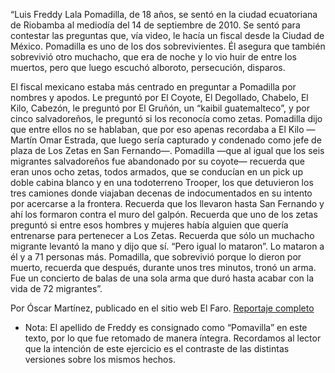 <p>“Luis Freddy Lala Pomadilla, de 18 años, se sentó en la ciudad ecuatoriana de Riobamba al mediodía del 14 de septiembre de 2010. Se sentó para contestar las preguntas que, vía video, le hacía un fiscal desde la Ciudad de México. Pomadilla es uno de los dos sobrevivientes. Él asegura que también sobrevivió otro muchacho, que era de noche y lo vio huir de entre los muertos, pero que luego escuchó alboroto, persecución, disparos.</p>
<p>El fiscal mexicano estaba más centrado en preguntar a Pomadilla por nombres y apodos. Le preguntó por El Coyote, El Degollado, Chabelo, El Kilo, Cabezón, le preguntó por El Gruñón, un “kaibil guatemalteco”, y por cinco salvadoreños, le preguntó si los reconocía como zetas. Pomadilla dijo que entre ellos no se hablaban, que por eso apenas recordaba a El Kilo —Martín Omar Estrada, que luego sería capturado y condenado como jefe de plaza de Los Zetas en San Fernando—. Pomadilla —que al igual que los seis migrantes salvadoreños fue abandonado por su coyote— recuerda que eran unos ocho zetas, todos armados, que se conducían en un pick up doble cabina blanco y en una todoterreno Trooper, los que detuvieron los tres camiones donde viajaban decenas de indocumentados en su intento por acercarse a la frontera. Recuerda que los llevaron hasta San Fernando y ahí los formaron contra el muro del galpón. Recuerda que uno de los zetas preguntó si entre esos hombres y mujeres había alguien que quería entrenarse para pertenecer a Los Zetas. Recuerda que sólo un muchacho migrante levantó la mano y dijo que sí. “Pero igual lo mataron”. Lo mataron a él y a 71 personas más. Pomadilla, que sobrevivió porque lo dieron por muerto, recuerda que después, durante unos tres minutos, tronó un arma. Fue un concierto de balas de una sola arma que duró hasta acabar con la vida de 72 migrantes”.</p>



<p>Por Óscar Martínez, publicado en el sitio web El Faro. <a href="http://www.salanegra.elfaro.net/es/201403/cronicas/15101/" target="_blank">Reportaje completo</a></p>

* Nota: El apellido de Freddy es consignado como “Pomavilla” en este texto, por lo que fue retomado de manera íntegra. Recordamos al lector que la intención de este ejercicio es el contraste de las distintas versiones sobre los mismos hechos.
